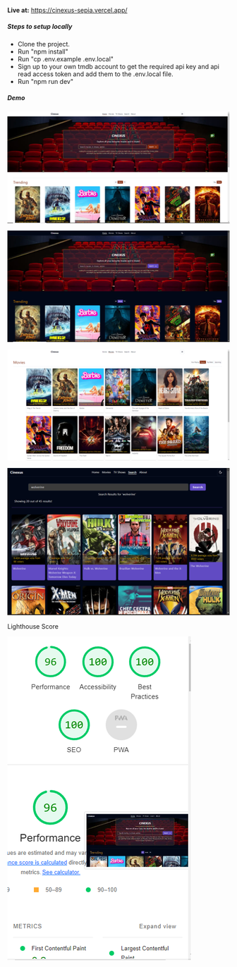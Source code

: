 **Live at:**   https://cinexus-sepia.vercel.app/

##### Steps to setup locally

* Clone the project.
* Run "npm install"
* Run "cp .env.example .env.local"
* Sign up to your own tmdb account to get the required api key and api read access token and add them to the .env.local file.
* Run "npm run dev"


##### Demo

![1693900229493](image/README/1693900229493.png)

![1693900282844](image/README/1693900282844.png)

![1693900320593](image/README/1693900320593.png)

![1693900484185](image/README/1693900484185.png)


Lighthouse Score

![1693902924348](image/README/1693902924348.png)
